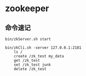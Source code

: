 # zookeeper

## 命令速记
```
bin/zkServer.sh start

bin/zkCli.sh -server 127.0.0.1:2181
	ls /
	create /zk_test my_data
	get /zk_test
	set /zk_test junk
	delete /zk_test
```
